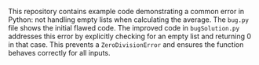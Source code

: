 This repository contains example code demonstrating a common error in Python: not handling empty lists when calculating the average.  The `bug.py` file shows the initial flawed code. The improved code in `bugSolution.py` addresses this error by explicitly checking for an empty list and returning 0 in that case. This prevents a `ZeroDivisionError` and ensures the function behaves correctly for all inputs.